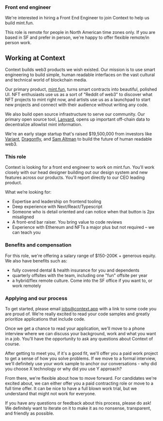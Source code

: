 ### Front end engineer

We're interested in hiring a Front End Engineer to join Context to
help us build mint.fun.

This role is remote for people in North American time zones only. If you are
based in SF and prefer in person, we're happy to offer flexible remote/in
person work.

## Working at Context

Context builds web3 products we wish existed. Our mission is to use smart
engineering to build simple, human readable interfaces on the vast cultural and
technical world of blockchain media.

Our primary product, [mint.fun](https://mint.fun), turns smart contracts into
beautiful, polished UI. NFT enthusiasts use us as a sort of "Reddit of web3" to
discover what NFT projects to mint right now, and artists use us as a launchpad
to start new projects and connect with their audience without writing any code.

We also build open source infrastructure to serve our community. Our primary
open source tool, [Lanyard](https://lanyard.org), opens up important off-chain
data to decentralize allowlist mint information.

We're an early stage startup that's raised $19,500,000 from investors like
[Variant](https://variant.fun), [Dragonfly](https://dragonfly.xyz), and [Sam
Altman](https://twitter.com/sama) to build the future of human readable web3.

### This role

Context is looking for a front end engineer to work on mint.fun. You'll work
closely with our head designer building out our design system and new features
across our products. You'll report directly to our CEO leading product.

What we’re looking for:

- Expertise and leadership on frontend tooling
- Deep experience with Next/React/Typescript
- Someone who is detail oriented and can notice when that button is 2px
  misaligned
- A front-end bar raiser. You bring value to code reviews
- Experience with Ethereum and NFTs a major plus but not required – we can teach
  you

### Benefits and compensation

For this role, we're offering a salary range of $150-200K + generous equity. We
also have benefits such as:

- fully covered dental & health insurance for you and dependents
- quarterly offsites with the team, including one "fun" offsite per year
- a hybrid/flex remote culture. Come into the SF office if you want to, or work
  remotely

### Applying and our process

To get started, please email [jobs@context.app](mailto:jobs@context.app) with a
link to some code you are proud of. We're really excited to read your code
samples and greatly prioritize applications that include code.

Once we get a chance to read your application, we'll move to a phone interview
where we can discuss your background, work and what you want in a job. You'll
have the opportunity to ask any questions about Context of course.

After getting to meet you, if it's a good fit, we'll offer you a paid work
project to get a sense of how you solve problems. If we move to a formal
interview, we'll definitely use your work sample to anchor our conversations -
why did you choose X technology or why did you use Y approach?

From there, we're flexible about how to move forward. For candidates we're
excited about, we can either offer you a paid contracting role or move to a full
time offer. It can be nice to have a full blown work trial, but we understand
that might not work for everyone.

If you have any questions or feedback about this process, please do ask! We
definitely want to iterate on it to make it as no nonsense, transparent, and
friendly as possible.
